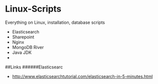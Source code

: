 # Linux-Scripts
Everything on Linux, installation, database scripts

- Elasticsearch
- Sharepoint
- Nginx
- MongoDB River
- Java JDK
- 
##Links
######Elasticsearc
- http://www.elasticsearchtutorial.com/elasticsearch-in-5-minutes.html
